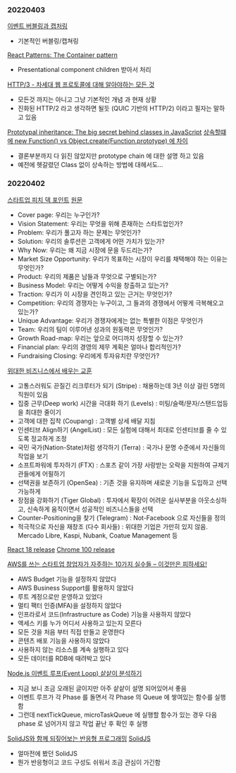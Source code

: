 ### 20220403

[이벤트 버블링과 캡처링](https://junhyunny.github.io/information/javascript/event-bubbling-capturing/)

- 기본적인 버블링/캡쳐링

[React Patterns: The Container pattern](https://itnext.io/react-patterns-the-container-pattern-4d8b5b6f0127)

- Presentational component children 받아서 처리

[HTTP/3 - 차세대 웹 프로토콜에 대해 알아야하는 모든 것](https://velog.io/@sehyunny/everthing-you-need-to-know-about-http3)

- 모든것 까지는 아니고 그냥 기본적인 개념 과 현재 상황
- 진화된 HTTP/2 라고 생각하면 될듯 (QUIC 기반의 HTTP/2) 이라고 필자는 말하고 있음

[Prototypal inheritance: The big secret behind classes in JavaScript](https://levelup.gitconnected.com/prototypal-inheritance-the-big-secret-behind-classes-in-javascript-e7368e76e92a)
[상속할떄에 new Function() vs Object.create(Function.prototype) 에 차이](https://velog.io/@jinyongp/%EC%83%81%EC%86%8D%EC%9D%84-%ED%95%A0-%EB%95%8C-Object.create%EA%B3%BC-new-%EC%97%B0%EC%82%B0%EC%9E%90%EC%9D%98-%EC%B0%A8%EC%9D%B4%EB%8A%94)

- 결론부분까지 다 읽진 않았지만 prototype chain 에 대한 설명 하고 있음
- 예전에 헷갈렸던 Class 없이 상속하는 방법에 대헤서도...

### 20220402

[스타트업 피치 덱 포인트](https://news.hada.io/topic?id=6242&utm_source=slack&utm_medium=bot&utm_campaign=T029KCR8S3S)
[원문](https://brunch.co.kr/@eugenekimpsah/14)

- Cover page: 우리는 누구인가?
- Vision Statement: 우리는 무엇을 위해 존재하는 스타트업인가?
- Problem: 우리가 풀고자 하는 문제는 무엇인가?
- Solution: 우리의 솔루션은 고객에게 어떤 가치가 있는가?
- Why Now: 우리는 왜 지금 시장에 문을 두드리는가?
- Market Size Opportunity: 우리가 목표하는 시장이 우리를 채택해야 하는 이유는 무엇인가?
- Product: 우리의 제품은 남들과 무엇으로 구별되는가?
- Business Model: 우리는 어떻게 수익을 창출하고 있는가?
- Traction: 우리가 이 시장을 견인하고 있는 근거는 무엇인가?
- Competition: 우리의 경쟁자는 누구이고, 그 들과의 경쟁에서 어떻게 극복해오고 있는가?
- Unique Advantage: 우리가 경쟁자에게는 없는 특별한 이점은 무엇인가
- Team: 우리의 팀이 이루어낸 성과의 원동력은 무엇인가?
- Growth Road-map: 우리는 앞으로 어디까지 성장할 수 있는가?
- Financial plan: 우리의 경영의 제무 계획은 얼마나 합리적인가?
- Fundraising Closing: 우리에게 투자유치란 무엇인가?

[위대한 비즈니스에서 배우는 교훈](https://news.hada.io/topic?id=6247&utm_source=slack&utm_medium=bot&utm_campaign=T029KCR8S3S)

- 고통스러워도 끈질긴 리크루터가 되기 (Stripe) : 채용하는데 3년 이상 걸린 5명의 직원이 있음
- 집중 근무(Deep work) 시간을 극대화 하기 (Levels) : 미팅/슬랙/문자/스탠드업등을 최대한 줄이기
- 고객에 대한 집착 (Coupang) : 고객별 상세 배달 지침
- 인센티브 Align하기 (AngelList) : 모든 실험에 대해서 최대로 인센티브를 줄 수 있도록 정교하게 조정
- 국민 국가(Nation-State)처럼 생각하기 (Terra) : 국가나 문명 수준에서 자신들의 작업을 보기
- 소프트파워에 투자하기 (FTX) : 스포츠 같이 가장 사랑받는 오락을 지원하여 규제기관들에게 어필하기
- 선택권을 보존하기 (OpenSea) : 기존 것을 유지하며 새로운 기능을 도입하고 선택가능하게
- 장점을 강화하기 (Tiger Global) : 투자에서 확장이 어려운 실사부분을 아웃소싱하고, 신속하게 움직이면서 성공적인 비즈니스들을 선택
- Counter-Positioning을 찾기 (Telegram) : Not-Facebook 으로 자신들을 정의
- 적극적으로 자신을 재창조 (다수 회사들) : 위대한 기업은 가만히 있지 않음. Mercado Libre, Kaspi, Nubank, Coatue Management 등

[React 18 release](https://news.hada.io/topic?id=6251&utm_source=slack&utm_medium=bot&utm_campaign=T029KCR8S3S)
[Chrome 100 release](https://news.hada.io/topic?id=6271&utm_source=slack&utm_medium=bot&utm_campaign=T029KCR8S3S)

[AWS를 쓰는 스타트업 창업자가 자주하는 10가지 실수들 – 이것만은 피하세요!](https://aws.amazon.com/ko/blogs/korea/ten-mistakes-founders-make-on-aws-and-how-to-avoid-them/)

- AWS Budget 기능을 설정하지 않았다
- AWS Business Support를 활용하지 않았다
- 루트 계정으로만 운영하고 있었다
- 멀티 팩터 인증(MFA)을 설정하지 않았다
- 인프라로서 코드(Infrastructure as Code) 기능을 사용하지 않았다
- 액세스 키를 누가 어디서 사용하고 있는지 모른다
- 모든 것을 처음 부터 직접 만들고 운영한다
- 콘텐츠 배포 기능을 사용하지 않았다
- 사용하지 않는 리소스를 계속 실행하고 있다
- 모든 데이터를 RDB에 때려박고 있다

[Node.js 이벤트 루프(Event Loop) 샅샅이 분석하기](https://www.korecmblog.com/node-js-event-loop/)

- 지금 보니 조금 오래된 글이지만 아주 샅샅이 설명 되어있어서 좋음
- 이벤트 루프가 각 Phase 를 돌면서 각 Phase 의 Queue 에 쌓여있는 함수를 실행함
- 그런데 nextTickQueue, microTaskQueue 에 실행할 함수가 있는 경우 다음 phase 로 넘어가지 않고 작업 끝난 후 확인 후 실행

[SolidJS와 함께 되짚어보는 반응형 프로그래밍](https://ui.toast.com/weekly-pick/ko_20220331?fbclid=IwAR00gRTn1FVKqS-MoAl7cbJQ8-B__qmxOYGi3aVj-bS1A9iS01zHjjW9ih8)
[SolidJS](https://news.hada.io/topic?id=4940)

- 얼마전에 봤던 SolidJS
- 뭔가 반응형이고 코드 구성도 쉬워서 조금 관심이 가긴함
